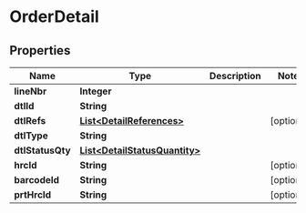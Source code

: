 # OrderDetail

## Properties
Name | Type | Description | Notes
------------ | ------------- | ------------- | -------------
**lineNbr** | **Integer** |  | 
**dtlId** | **String** |  | 
**dtlRefs** | [**List&lt;DetailReferences&gt;**](DetailReferences.md) |  |  [optional]
**dtlType** | **String** |  | 
**dtlStatusQty** | [**List&lt;DetailStatusQuantity&gt;**](DetailStatusQuantity.md) |  | 
**hrcId** | **String** |  |  [optional]
**barcodeId** | **String** |  |  [optional]
**prtHrcId** | **String** |  |  [optional]
